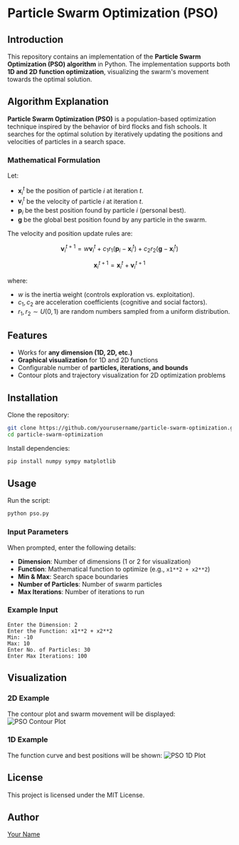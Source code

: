 # Particle Swarm Optimization (PSO)

## Introduction
This repository contains an implementation of the **Particle Swarm Optimization (PSO) algorithm** in Python. The implementation supports both **1D and 2D function optimization**, visualizing the swarm's movement towards the optimal solution.

## Algorithm Explanation
**Particle Swarm Optimization (PSO)** is a population-based optimization technique inspired by the behavior of bird flocks and fish schools. It searches for the optimal solution by iteratively updating the positions and velocities of particles in a search space.

### Mathematical Formulation
Let:
- $\mathbf{x}_i^t$ be the position of particle $i$ at iteration $t$.
- $\mathbf{v}_i^t$ be the velocity of particle $i$ at iteration $t$.
- $\mathbf{p}_i$ be the best position found by particle $i$ (personal best).
- $\mathbf{g}$ be the global best position found by any particle in the swarm.

The velocity and position update rules are:

$$
\mathbf{v}_i^{t+1} = w \mathbf{v}_i^t + c_1 r_1 (\mathbf{p}_i - \mathbf{x}_i^t) + c_2 r_2 (\mathbf{g} - \mathbf{x}_i^t)
$$

$$
\mathbf{x}_i^{t+1} = \mathbf{x}_i^t + \mathbf{v}_i^{t+1}
$$

where:
- $w$ is the inertia weight (controls exploration vs. exploitation).
- $c_1, c_2$ are acceleration coefficients (cognitive and social factors).
- $r_1, r_2 \sim U(0,1)$ are random numbers sampled from a uniform distribution.

## Features
- Works for **any dimension (1D, 2D, etc.)**
- **Graphical visualization** for 1D and 2D functions
- Configurable number of **particles, iterations, and bounds**
- Contour plots and trajectory visualization for 2D optimization problems

## Installation
Clone the repository:
```bash
git clone https://github.com/yourusername/particle-swarm-optimization.git
cd particle-swarm-optimization
```

Install dependencies:
```bash
pip install numpy sympy matplotlib
```

## Usage
Run the script:
```bash
python pso.py
```

### Input Parameters
When prompted, enter the following details:
- **Dimension**: Number of dimensions (1 or 2 for visualization)
- **Function**: Mathematical function to optimize (e.g., `x1**2 + x2**2`)
- **Min & Max**: Search space boundaries
- **Number of Particles**: Number of swarm particles
- **Max Iterations**: Number of iterations to run

### Example Input
```
Enter the Dimension: 2
Enter the Function: x1**2 + x2**2
Min: -10
Max: 10
Enter No. of Particles: 30
Enter Max Iterations: 100
```

## Visualization
### 2D Example
The contour plot and swarm movement will be displayed:
![PSO Contour Plot](docs/pso_contour.png)

### 1D Example
The function curve and best positions will be shown:
![PSO 1D Plot](docs/pso_1d.png)

## License
This project is licensed under the MIT License.

## Author
[Your Name](https://github.com/yourusername)

